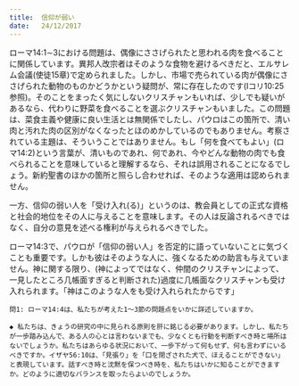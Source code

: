 ```yaml
---
title:  信仰が弱い
date:   24/12/2017
---
```


ローマ14:1∼3における問題は、偶像にささげられたと思われる肉を食べることに関係しています。異邦人改宗者はそのような食物を避けるべきだと、エルサレム会議(使徒15章)で定められました。しかし、市場で売られている肉が偶像にささげられた動物のものかどうかという疑問が、常に存在したのです(Iコリ10:25参照)。そのことをまったく気にしないクリスチャンもいれば、少しでも疑いがあるなら、代わりに野菜を食べることを選ぶクリスチャンもいました。この問題は、菜食主義や健康に良い生活とは無関係でしたし、パウロはこの箇所で、清い肉と汚れた肉の区別がなくなったとほのめかしているのでもありません。考察されている主題は、そういうことではありません。もし「何を食べてもよい」(ロマ14:2)という言葉が、清いものであれ、何であれ、今やどんな動物の肉でも食べられることを意味していると理解するなら、それは誤用されることになるでしょう。新約聖書のほかの箇所と照らし合わせれば、そのような適用は認められません。

一方、信仰の弱い人を「受け入れ(る)」というのは、教会員としての正式な資格と社会的地位をその人に与えることを意味します。その人は反論されるべきではなく、自分の意見を述べる権利が与えられるべきでした。

ローマ14:3で、パウロが「信仰の弱い人」を否定的に語っていないことに気づくことも重要です。しかも彼はそのような人に、強くなるための助言も与えていません。神に関する限り、(神によってではなく、仲間のクリスチャンによって、一見したところ几帳面すぎると判断された)過度に几帳面なクリスチャンも受け入れられます。「神はこのような人をも受け入れられたからです」

`問1: ローマ14:4は、私たちが考えた1〜3節の問題点をいかに詳述していますか。`

`◆ 私たちは、きょうの研究の中に見られる原則を肝に銘じる必要があります。しかし、私たちが一歩踏み込んで、ある人の心とは言わないまでも、少なくとも行動を判断すべき時と場所はないでしょうか。私たちはあらゆる状況において、一歩下がって何もせず、何も言わずにいるべきですか。イザヤ56:10は、「見張り」を「口を閉ざされた犬で、ほえることができない」と表現しています。話すべき時と沈黙を保つべき時を、私たちはいかに知ることができますか。どのように適切なバランスを取ったらよいのでしょうか。`
